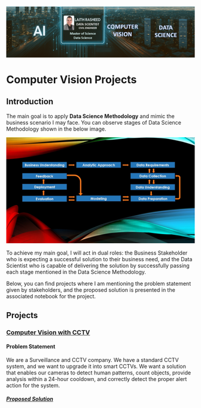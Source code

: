 ![image](https://github.com/laithrasheed/Computer-Vision-Projects/blob/main/Headline%20image.PNG)
# Computer Vision Projects



## Introduction

The main goal is to apply **Data Science Methodology** and mimic the business scenario I may face. You can observe stages of Data Science Methodology shown in the below image.

![image](https://github.com/laithrasheed/Computer-Vision-Projects/blob/main/References/Data%20Science%20Methodology.jpg)

To achieve my main goal, I will act in dual roles: the Business Stakeholder who is expecting a successful solution to their business need, and the Data Scientist who is capable of delivering the solution by successfully passing each stage mentioned in the Data Science Methodology.

Below, you can find projects where I am mentioning the problem statement given by stakeholders, and the proposed solution is presented in the associated notebook for the project.

## Projects


### [Computer Vision with CCTV](https://github.com/laithrasheed/Computer-Vision-Projects/tree/main/Computer%20Vision%20with%20CCTV)

#### Problem Statement

We are a Surveillance and CCTV company. We have a standard CCTV system, and we want to upgrade it into smart CCTVs. We want a solution that enables our cameras to detect human patterns, count objects, provide analysis within a 24-hour cooldown, and correctly detect the proper alert action for the system.

##### [Proposed Solution](https://github.com/laithrasheed/Computer-Vision-Projects/blob/main/Computer%20Vision%20with%20CCTV/Proposed%20Solution.ipynb)

